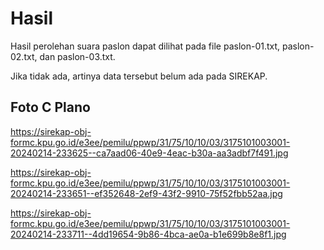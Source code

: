 # Hasil

Hasil perolehan suara paslon dapat dilihat pada file paslon-01.txt, paslon-02.txt, dan paslon-03.txt.

Jika tidak ada, artinya data tersebut belum ada pada SIREKAP.

## Foto C Plano

https://sirekap-obj-formc.kpu.go.id/e3ee/pemilu/ppwp/31/75/10/10/03/3175101003001-20240214-233625--ca7aad06-40e9-4eac-b30a-aa3adbf7f491.jpg

https://sirekap-obj-formc.kpu.go.id/e3ee/pemilu/ppwp/31/75/10/10/03/3175101003001-20240214-233651--ef352648-2ef9-43f2-9910-75f52fbb52aa.jpg

https://sirekap-obj-formc.kpu.go.id/e3ee/pemilu/ppwp/31/75/10/10/03/3175101003001-20240214-233711--4dd19654-9b86-4bca-ae0a-b1e699b8e8f1.jpg
